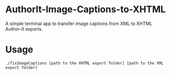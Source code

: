 # AuthorIt-Image-Captions-to-XHTML
A simple terminal app to transfer image captions from XML to XHTML Author-It exports.

# Usage
`./fixImageCaptions [path to the XHTML export folder] [path to the XML export folder]`
